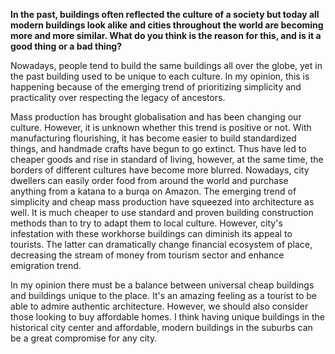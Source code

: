 **In the past, buildings often reflected the culture of a society but today all modern buildings look alike and cities throughout the world are becoming more and more similar. What do you think is the reason for this, and is it a good thing or a bad thing?**

Nowadays, people tend to build the same buildings all over the globe, yet in the past building used to be unique to each culture. In my opinion, this is happening because of the emerging trend of prioritizing simplicity and practicality over respecting the legacy of ancestors.

Mass production has brought globalisation and has been changing our culture. However, it is unknown whether this trend is positive or not. With manufacturing flourishing, it has become easier to build standardized things, and handmade crafts have begun to go extinct. Thus have led to cheaper goods and rise in standard of living, however, at the same time, the borders of different cultures have become more blurred. Nowadays, city dwellers can easily order food from around the world and purchase anything from a katana to a burqa on Amazon. The emerging trend of simplicity and cheap mass production have squeezed into architecture as well. It is much cheaper to use standard and proven building construction methods than to try to adapt them to local culture. However, city's infestation with these workhorse buildings can diminish its appeal to tourists. The latter can dramatically change financial ecosystem of place, decreasing the stream of money from tourism sector and enhance emigration trend.

In my opinion there must be a balance between universal cheap buildings and buildings unique to the place. It's an amazing feeling as a tourist to be able to admire authentic architecture. However, we should also consider those looking to buy affordable homes. I think having unique buildings in the historical city center and affordable, modern buildings in the suburbs can be a great compromise for any city.